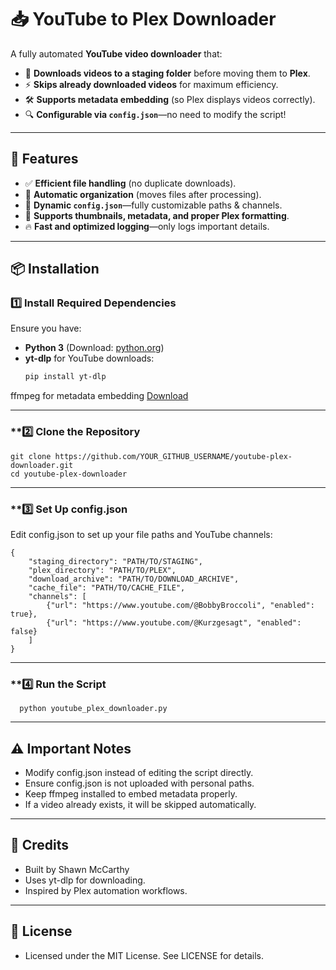 # 📥 YouTube to Plex Downloader

A fully automated **YouTube video downloader** that:
- 📂 **Downloads videos to a staging folder** before moving them to **Plex**.
- ⚡ **Skips already downloaded videos** for maximum efficiency.
- 🛠️ **Supports metadata embedding** (so Plex displays videos correctly).
- 🔍 **Configurable via `config.json`**—no need to modify the script!

---

## 🚀 Features
- ✅ **Efficient file handling** (no duplicate downloads).
- 📂 **Automatic organization** (moves files after processing).
- 🔄 **Dynamic `config.json`**—fully customizable paths & channels.
- 🎯 **Supports thumbnails, metadata, and proper Plex formatting**.
- 🔥 **Fast and optimized logging**—only logs important details.

---

## 📦 Installation
### **1️⃣ Install Required Dependencies**
Ensure you have:
- **Python 3** (Download: [python.org](https://www.python.org/))
- **yt-dlp** for YouTube downloads:
  ```sh
  pip install yt-dlp
ffmpeg for metadata embedding [Download](https://ffmpeg.org/download.html)

---

### **2️⃣ Clone the Repository
    git clone https://github.com/YOUR_GITHUB_USERNAME/youtube-plex-downloader.git
    cd youtube-plex-downloader
---

### **3️⃣ Set Up config.json
Edit config.json to set up your file paths and YouTube channels:

    {
        "staging_directory": "PATH/TO/STAGING",
        "plex_directory": "PATH/TO/PLEX",
        "download_archive": "PATH/TO/DOWNLOAD_ARCHIVE",
        "cache_file": "PATH/TO/CACHE_FILE",
        "channels": [
            {"url": "https://www.youtube.com/@BobbyBroccoli", "enabled": true},
            {"url": "https://www.youtube.com/@Kurzgesagt", "enabled": false}
        ]
    }

---

### **4️⃣ Run the Script
      python youtube_plex_downloader.py

---

## ⚠️ Important Notes
- Modify config.json instead of editing the script directly.
- Ensure config.json is not uploaded with personal paths.
- Keep ffmpeg installed to embed metadata properly.
- If a video already exists, it will be skipped automatically.

---

## 🎉 Credits
- Built by Shawn McCarthy
- Uses yt-dlp for downloading.
- Inspired by Plex automation workflows.

---

## 📜 License
- Licensed under the MIT License. See LICENSE for details.
